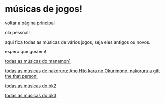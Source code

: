 ﻿# músicas de jogos!

[voltar a página principal](index)


olá pessoal!

aqui fica todas as músicas de vários jogos, seja eles antigos ou novos.

espero que gostem!


[todas as músicas do manamon1](https://www.dropbox.com/s/gxe9bj2himlbhzi/Manamon%20music.zip?dl=1)

[todas as músicas de nakoruru: Ano Hito kara no Okurimono. nakoruru a gift the that person!](https://drive.google.com/file/d/1T5GrW3gozuTwHyZumvJOo9WAYnk3mr10/view?usp=sharing)

[todas as músicas do bk2](https://www.dropbox.com/s/f0v1vp8ttwb4s3h/bk2%20music.rar?dl=1)


[todas as músicas do bk3](https://www.dropbox.com/s/nl69az0gyva6rfc/bk3%20music.rar?dl=1)